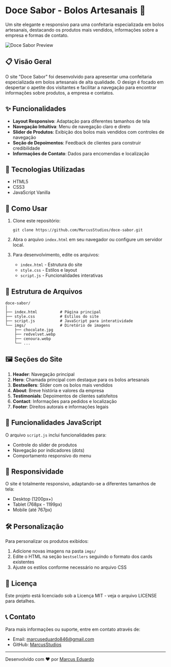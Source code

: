 # Doce Sabor - Bolos Artesanais 🎂

Um site elegante e responsivo para uma confeitaria especializada em bolos artesanais, destacando os produtos mais vendidos, informações sobre a empresa e formas de contato.

![Doce Sabor Preview]([https://via.placeholder.com/800x400](https://raw.githubusercontent.com/MarcusStudios/LandingPageBolos/refs/heads/main/imgs/cenoura.webp))

## 📋 Visão Geral

O site "Doce Sabor" foi desenvolvido para apresentar uma confeitaria especializada em bolos artesanais de alta qualidade. O design é focado em despertar o apetite dos visitantes e facilitar a navegação para encontrar informações sobre produtos, a empresa e contatos.

## ✨ Funcionalidades

- **Layout Responsivo**: Adaptação para diferentes tamanhos de tela
- **Navegação Intuitiva**: Menu de navegação claro e direto
- **Slider de Produtos**: Exibição dos bolos mais vendidos com controles de navegação
- **Seção de Depoimentos**: Feedback de clientes para construir credibilidade
- **Informações de Contato**: Dados para encomendas e localização

## 🔧 Tecnologias Utilizadas

- HTML5
- CSS3
- JavaScript Vanilla

## 🚀 Como Usar

1. Clone este repositório:
   ```
   git clone https://github.com/MarcusStudios/doce-sabor.git
   ```

2. Abra o arquivo `index.html` em seu navegador ou configure um servidor local.

3. Para desenvolvimento, edite os arquivos:
   - `index.html` - Estrutura do site
   - `style.css` - Estilos e layout
   - `script.js` - Funcionalidades interativas

## 📁 Estrutura de Arquivos

```
doce-sabor/
│
├── index.html          # Página principal
├── style.css           # Estilos do site
├── script.js           # JavaScript para interatividade
└── imgs/               # Diretório de imagens
    ├── chocolate.jpg
    ├── redvelvet.webp
    ├── cenoura.webp
    └── ...
```

## 🖼️ Seções do Site

1. **Header**: Navegação principal
2. **Hero**: Chamada principal com destaque para os bolos artesanais
3. **Bestsellers**: Slider com os bolos mais vendidos
4. **About**: Breve história e valores da empresa
5. **Testimonials**: Depoimentos de clientes satisfeitos
6. **Contact**: Informações para pedidos e localização
7. **Footer**: Direitos autorais e informações legais

## 🔄 Funcionalidades JavaScript

O arquivo `script.js` inclui funcionalidades para:
- Controle do slider de produtos
- Navegação por indicadores (dots)
- Comportamento responsivo do menu

## 📱 Responsividade

O site é totalmente responsivo, adaptando-se a diferentes tamanhos de tela:
- Desktop (1200px+)
- Tablet (768px - 1199px)
- Mobile (até 767px)

## 🛠️ Personalização

Para personalizar os produtos exibidos:
1. Adicione novas imagens na pasta `imgs/`
2. Edite o HTML na seção `bestsellers` seguindo o formato dos cards existentes
3. Ajuste os estilos conforme necessário no arquivo CSS

## 📝 Licença

Este projeto está licenciado sob a Licença MIT - veja o arquivo LICENSE para detalhes.

## 📞 Contato

Para mais informações ou suporte, entre em contato através de:
- Email: marcuseduardo846@gmail.com
- GitHub: [MarcusStudios](https://github.com/MarcusStudios)

---

Desenvolvido com ❤️ por [Marcus Eduardo](https://github.com/MarcusStudios)

